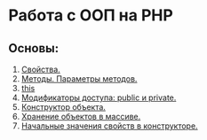 <h1>Работа с ООП на PHP</h1>
<h2>Основы:</h2>
<ol>
    <li>
        <a href="https://clck.ru/KYdxK">
            Свойства.
        </a>
    </li>
    <li>
        <a href="https://clck.ru/KYeDq">
            Методы. Параметры методов.
        </a>
    </li>
    <li>
        <a href="https://clck.ru/KYe4S">
            this
        </a>
    </li>
    <li>
        <a href="https://clck.ru/KYe5j">
            Модификаторы доступа: public и private.
        </a>
    </li>
    <li>
        <a href="https://clck.ru/KYe8e">
            Конструктор объекта.
        </a>
    </li>
    <li>
        <a href="https://clck.ru/KYe9T">
            Хранение объектов в массиве.
        </a>
    </li>
    <li>
        <a href="">
            Начальные значения свойств в конструкторе.
        </a>
    </li>
</ol>
